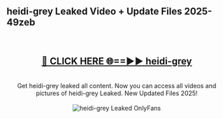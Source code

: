 <h2>heidi-grey Leaked Video + Update Files 2025- 49zeb</h2>
<br>
<div align="center">
<h2><a href="https://libra.edu.pl?heidi-grey" rel="nofollow">🔴 CLICK HERE 🌐==►► heidi-grey</a></h2>
<br>
Get heidi-grey leaked all content. Now you can access all videos and pictures of heidi-grey Leaked. New Updated Files 2025!
<br>
<br>
<a href="https://libra.edu.pl?heidi-grey" rel="nofollow" data-target="animated-image.originalLink"><img src="https://i.ibb.co.com/WyWwxjT/player-gif2.gif" alt="heidi-grey Leaked OnlyFans" style="max-width: 100%; display: inline-block;" data-target="animated-image.originalImage"></a>
</div>
<br>